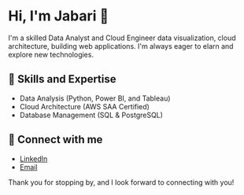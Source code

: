 # Hi, I'm Jabari 👋
I'm a skilled Data Analyst and Cloud Engineer data visualization,
 cloud architecture, building web applications. I'm always eager to elarn and explore new technologies.

## 🚀 Skills and Expertise
- Data Analysis (Python, Power BI, and Tableau)
- Cloud Architecture (AWS SAA Certified)
- Database Management (SQL & PostgreSQL)

## 🔗 Connect with me
- [LinkedIn](https://www.linkedin.com/in/jabari-grubb/)
- [Email](mailto:hirejabarigrubb@gmail.com)

Thank you for stopping by, and I look forward to connecting with you!

<!--
**grubbjabari/grubbjabari** is a ✨ _special_ ✨ repository because its `README.md` (this file) appears on your GitHub profile.

Here are some ideas to get you started:

- 🔭 I’m currently working on ...
- 🌱 I’m currently learning ...
- 👯 I’m looking to collaborate on ...
- 🤔 I’m looking for help with ...
- 💬 Ask me about ...
- 📫 How to reach me: ...
- 😄 Pronouns: ...
- ⚡ Fun fact: ...
-->
